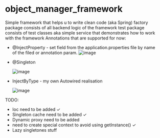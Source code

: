 # object_manager_framework
Simple framework that helps u to write clean code (aka Spring)
factory package consists of all backend logic of the framework
test package consists of test classes aka simple service that demonstrates how to work with the framework
Annotations that are supported for now:
 - @InjectProperty - set field from the application.properties file by name of the filed or annotation param.
   ![image](https://github.com/Zaby2/object_manager_framework/assets/109461366/d8931faa-9203-4ec3-8668-50dc1aedf348)

   
- @Singleton
  
  ![image](https://github.com/Zaby2/object_manager_framework/assets/109461366/c88c46d6-63cf-490f-a390-d27807bf5293)

  
- InjectByType - my own Autowired realisation

  
  ![image](https://github.com/Zaby2/object_manager_framework/assets/109461366/c7314209-2ee3-4c92-b752-efb7b08a688b)


TODO:
- Ioc need to be added ✓
- Singleton cache need to be added ✓
- Dynamic proxy need to be added
- need to create special context to avoid using getInstance() ✓
- Lazy singletones stuff
